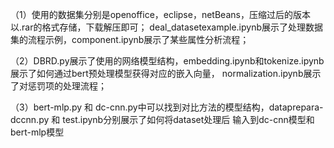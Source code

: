 （1）使用的数据集分别是openoffice，eclipse，netBeans，压缩过后的版本以.rar的格式存储，下载解压即可；
deal_datasetexample.ipynb展示了处理数据集的流程示例，component.ipynb展示了某些属性分析流程；

（2）DBRD.py展示了使用的网络模型结构，embedding.ipynb和tokenize.ipynb展示了如何通过bert预处理模型获得对应的嵌入向量，
normalization.ipynb展示了对惩罚项的处理流程；

（3）bert-mlp.py 和 dc-cnn.py中可以找到对比方法的模型结构，dataprepara-dccnn.py 和 test.ipynb分别展示了如何将dataset处理后
输入到dc-cnn模型和bert-mlp模型
